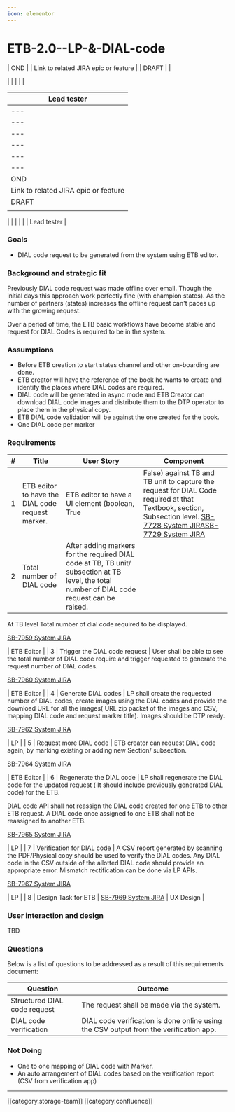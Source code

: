 ```yaml
---
icon: elementor
---
```


# ETB-2.0--LP-&-DIAL-code

\| OND | | Link to related JIRA epic or feature | | DRAFT | |

\| |   | | |

| Lead tester                          |
| ------------------------------------ |
| ---                                  |
| ---                                  |
| ---                                  |
| ---                                  |
| ---                                  |
| ---                                  |
| OND                                  |
| Link to related JIRA epic or feature |
| DRAFT                                |
|                                      |

\| |   | | | | Lead tester |

### Goals

* DIAL code request to be generated from the system using ETB editor.

### Background and strategic fit

Previously DIAL code request was made offline over email. Though the initial days this approach work perfectly fine (with champion states). As the number of partners (states) increases the offline request can't paces up with the growing request.&#x20;

Over a period of time, the ETB basic workflows have become stable and request for DIAL Codes is required to be in the system.&#x20;

### Assumptions

* Before ETB creation to start states channel and other on-boarding are done.
* ETB creator will have the reference of the book he wants to create and identify the places where DIAL codes are required.
* DIAL code will be generated in async mode and ETB Creator can download DIAL code images and distribute them to the DTP operator to place them in the physical copy.
* ETB DIAL code validation will be against the one created for the book.
* One DIAL code per marker

### Requirements

| # | Title                                            | User Story                                                                                                                                   | Component                                                                                                                                                                                                           |
| - | ------------------------------------------------ | -------------------------------------------------------------------------------------------------------------------------------------------- | ------------------------------------------------------------------------------------------------------------------------------------------------------------------------------------------------------------------- |
| 1 | ETB editor to have the DIAL code request marker. | ETB editor to have a UI element (boolean, True                                                                                               | False) against TB and TB unit to capture the request for DIAL Code required at that Textbook, section, Subsection level. [SB-7728 System JIRA](https://browse/SB-7728)[SB-7729 System JIRA](https://browse/SB-7729) |
| 2 |  Total number of DIAL code                       | After adding markers for the required DIAL code at TB, TB unit/ subsection at TB level, the total number of DIAL code request can be raised. |                                                                                                                                                                                                                     |

At TB level Total number of dial code required to be displayed.&#x20;

[SB-7959 System JIRA](https://browse/SB-7959)

\|  ETB Editor | | 3 | Trigger the DIAL code request | User shall be able to see the total number of DIAL code require and trigger requested to generate the request number of DIAL codes.

[SB-7960 System JIRA](https://browse/SB-7960)

\| ETB Editor | | 4 | Generate DIAL codes | LP shall create the requested number of DIAL codes,  create images using the DIAL codes and provide the download URL for all the images( URL zip packet of the images and CSV, mapping DIAL code and request marker title). Images should be DTP ready.

[SB-7962 System JIRA](https://browse/SB-7962)

\| LP | | 5 | Request more DIAL code | ETB creator can request DIAL code again, by marking existing or adding new Section/ subsection.&#x20;

[SB-7964 System JIRA](https://browse/SB-7964)

\| ETB Editor | | 6 | Regenerate the DIAL code  | LP shall regenerate the DIAL code for the updated request ( It should include previously generated DIAL code) for the ETB.

DIAL code API shall not reassign the DIAL code created for one ETB to other ETB request. A DIAL code once assigned to one ETB shall not be reassigned to another ETB. &#x20;

[SB-7965 System JIRA](https://browse/SB-7965)

\| LP | | 7 | Verification for DIAL code | A CSV report generated by scanning the PDF/Physical copy should be used to verify the DIAL codes. Any DIAL code in the CSV outside of the allotted DIAL code should provide an appropriate error. Mismatch rectification can be done via LP APIs.

[SB-7967 System JIRA](https://browse/SB-7967)

\| LP | | 8 | Design Task for ETB | [SB-7969 System JIRA](https://browse/SB-7969) | UX Design |

### User interaction and design

TBD

### Questions

Below is a list of questions to be addressed as a result of this requirements document:

| Question                      | Outcome                                                                                |
| ----------------------------- | -------------------------------------------------------------------------------------- |
| Structured DIAL code request  | The request shall be made via the system.                                              |
| DIAL code verification        | DIAL code verification is done online using the CSV output from the verification app.  |

### Not Doing

* One to one mapping of DIAL code with Marker.
* An auto arrangement of DIAL codes based on the verification report (CSV from verification app)

***

\[\[category.storage-team]] \[\[category.confluence]]

